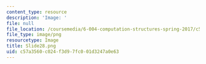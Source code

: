 ```yaml
---
content_type: resource
description: 'Image: '
file: null
file_location: /coursemedia/6-004-computation-structures-spring-2017/c57a3560c024f3d97fc001d3247a0e63_Slide28.png
file_type: image/png
resourcetype: Image
title: Slide28.png
uid: c57a3560-c024-f3d9-7fc0-01d3247a0e63
---
```

